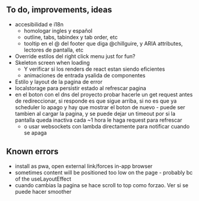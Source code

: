 ## To do, improvements, ideas
* accesibilidad e i18n
	* homologar ingles y español
	* outline, tabs, tabindex y tab order, etc
	* tooltip en el @ del footer que diga @chillguire, y ARIA attributes, lectores de pantalla, etc
* Override estilos del right click menu just for fun?
* Skeleton screen when loading
	* Y verificar si los renders de react estan siendo eficientes
	* animaciones de entrada ysalida de componentes
* Estilo y layout de la pagina de error
* localstorage para persistir estado al refrescar pagina
* en el boton con el dns del proyecto probar hacerle un get request antes de redireccionar, si responde es que sigue arriba, si no es que ya scheduler lo apago y hay que mostrar el boton de nuevo - puede ser tambien al cargar la pagina, y se puede dejar un timeout por si la pantalla queda inactiva cada ~1 hora le haga request para refrescar
	* o usar websockets con lambda directamente para notificar cuando se apaga
## Known errors
* install as pwa, open external link/forces in-app browser
* sometimes content will be positioned too low on the page - probably bc of the useLayoutEffect
* cuando cambias la pagina se hace scroll to top como forzao. Ver si se puede hacer smoother